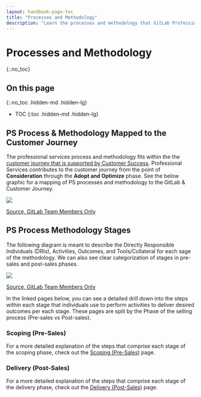 ```yaml
---
layout: handbook-page-toc
title: "Processes and Methodology"
description: "Learn the processes and methodology that GitLab Professional Services uses to help ensure Customer Success." 
---
```

# Processes and Methodology
{:.no_toc}

## On this page
{:.no_toc .hidden-md .hidden-lg}

- TOC
{:toc .hidden-md .hidden-lg}

## PS Process & Methodology Mapped to the Customer Journey
The professional services process and methodology fits within the the [customer journey that is supported by Customer Success](/handbook/customer-success/vision/#high-level-visual-of-customer-journey). Professional Services contributes to the customer journey from the point of **Consideration** through the **Adopt and Optimize** phase. See the below graphic for a mapping of PS processes and methodology to the GitLab & Customer Journey.

![](/handbook/customer-success/professional-services-engineering/processes/customer-journey-mapped-ps-process.png)

[Source, GitLab Team Members Only](https://docs.google.com/presentation/d/1VQXESMods5HRIOADC95i9q6lq_AFe2FLj6BO45C3rnY/edit?usp=sharing)
## PS Process Methodology Stages
The following diagram is meant to describe the Directly Responsible Individuals (DRIs), Activities, Outcomes, and Tools/Collateral for each sage of the methodology. We can also see clear categorization of stages in pre-sales and post-sales phases.

![](/handbook/customer-success/professional-services-engineering/processes/ps-process-dri-activities-outcomes-tools.png)

[Source, GitLab Team Members Only](https://docs.google.com/presentation/d/1VQXESMods5HRIOADC95i9q6lq_AFe2FLj6BO45C3rnY/edit?usp=sharing)

In the linked pages below, you can see a detailed drill down into the steps within each stage that individuals use to perform activities to deliver desired outcomes per each stage. These pages are split by the Phase of the selling process (Pre-sales vs Post-sales).

### Scoping (Pre-Sales)
For a more detailed explanation of the steps that comprise each stage of the scoping phase, check out the [Scoping (Pre-Sales)](scoping) page.

### Delivery (Post-Sales)
For a more detailed explanation of the steps that comprise each stage of the delivery phase, check out the [Delivery (Post-Sales)](delivery) page.